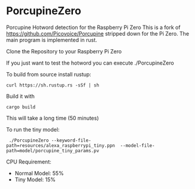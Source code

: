 # PorcupineZero
Porcupine Hotword detection for the Raspberry Pi Zero
This is a fork of https://github.com/Picovoice/Porcupine stripped down for the Pi Zero.
The main program is implemented in rust.


Clone the Repository to your Raspberry Pi Zero

If you just want to test the hotword you can execute
    ./PorcupineZero 

To build from source install rustup:

    curl https://sh.rustup.rs -sSf | sh
    
Build it with

    cargo build
    
This will take a long time (50 minutes)


To run the tiny model: 

     ./PorcupineZero --keyword-file-path=resources/alexa_raspberrypi_tiny.ppn  --model-file-path=model/porcupine_tiny_params.pv 


CPU Requirement:

* Normal Model: 55%
* Tiny Model: 15%
